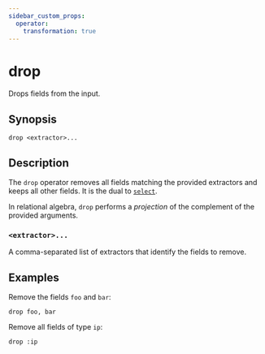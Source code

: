 ```yaml
---
sidebar_custom_props:
  operator:
    transformation: true
---
```


# drop

Drops fields from the input.

## Synopsis

```
drop <extractor>...
```

## Description

The `drop` operator removes all fields matching the provided extractors and
keeps all other fields. It is the dual to [`select`](select.md).

In relational algebra, `drop` performs a *projection* of the complement of the
provided arguments.

### `<extractor>...`

A comma-separated list of extractors that identify the fields to remove.

## Examples

Remove the fields `foo` and `bar`:

```
drop foo, bar
```

Remove all fields of type `ip`:

```
drop :ip
```
